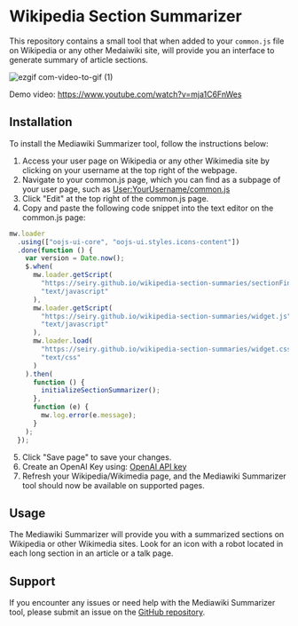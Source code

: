 # Wikipedia Section Summarizer

This repository contains a small tool that when added to your `common.js` file on Wikipedia or any other Medaiwiki site, will provide you an interface to generate summary of article sections.

![ezgif com-video-to-gif (1)](https://github.com/tonythomas01/wikipedia-section-summaries/assets/4214481/f578db18-b628-4490-b4e9-a7c226854a79)

Demo video: https://www.youtube.com/watch?v=mja1C6FnWes

## Installation

To install the Mediawiki Summarizer tool, follow the instructions below:

1. Access your user page on Wikipedia or any other Wikimedia site by clicking on your username at the top right of the webpage.
2. Navigate to your common.js page, which you can find as a subpage of your user page, such as [User:YourUsername/common.js](https://www.wikipedia.org/wiki/User:YourUsername/common.js)
3. Click "Edit" at the top right of the common.js page.
4. Copy and paste the following code snippet into the text editor on the common.js page:

```javascript
mw.loader
  .using(["oojs-ui-core", "oojs-ui.styles.icons-content"])
  .done(function () {
    var version = Date.now();
    $.when(
      mw.loader.getScript(
        "https://seiry.github.io/wikipedia-section-summaries/sectionFinder.js",
        "text/javascript"
      ),
      mw.loader.getScript(
        "https://seiry.github.io/wikipedia-section-summaries/widget.js",
        "text/javascript"
      ),
      mw.loader.load(
        "https://seiry.github.io/wikipedia-section-summaries/widget.css",
        "text/css"
      )
    ).then(
      function () {
        initializeSectionSummarizer();
      },
      function (e) {
        mw.log.error(e.message);
      }
    );
  });
```

5. Click "Save page" to save your changes.
6. Create an OpenAI Key using: [OpenAI API key](https://platform.openai.com/account/api-keys)
7. Refresh your Wikipedia/Wikimedia page, and the Mediawiki Summarizer tool should now be available on supported pages.

## Usage

The Mediawiki Summarizer will provide you with a summarized sections on Wikipedia or other Wikimedia sites. Look for an icon with a robot located in each long section in an article or a talk page.

## Support

If you encounter any issues or need help with the Mediawiki Summarizer tool, please submit an issue on the [GitHub repository](https://github.com/skripnik/wikipedia-section-summaries/).
